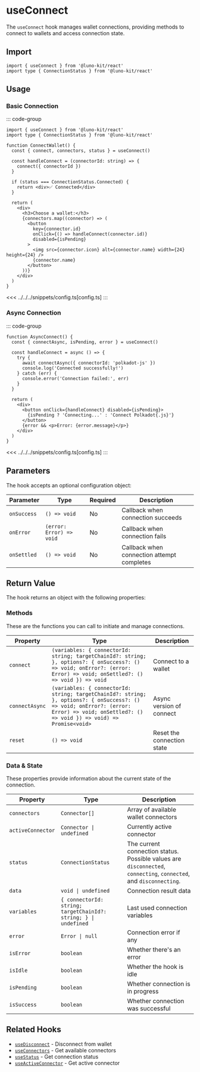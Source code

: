 # useConnect

The `useConnect` hook manages wallet connections, providing methods to connect to wallets and access connection state.

## Import

```tsx
import { useConnect } from '@luno-kit/react'
import type { ConnectionStatus } from '@luno-kit/react'
```

## Usage

### Basic Connection

::: code-group

```tsx [index.tsx]
import { useConnect } from '@luno-kit/react'
import type { ConnectionStatus } from '@luno-kit/react'

function ConnectWallet() {
  const { connect, connectors, status } = useConnect()
  
  const handleConnect = (connectorId: string) => {
    connect({ connectorId })
  }
  
  if (status === ConnectionStatus.Connected) {
    return <div>✅ Connected</div>
  }
  
  return (
    <div>
      <h3>Choose a wallet:</h3>
      {connectors.map((connector) => (
        <button
          key={connector.id}
          onClick={() => handleConnect(connector.id)}
          disabled={isPending}
        >
          <img src={connector.icon} alt={connector.name} width={24} height={24} />
          {connector.name}
        </button>
      ))}
    </div>
  )
}
```
<<< ../../../snippets/config.ts[config.ts]
:::


### Async Connection

::: code-group
```tsx [index.tsx]
function AsyncConnect() {
  const { connectAsync, isPending, error } = useConnect()
  
  const handleConnect = async () => {
    try {
      await connectAsync({ connectorId: 'polkadot-js' })
      console.log('Connected successfully!')
    } catch (err) {
      console.error('Connection failed:', err)
    }
  }
  
  return (
    <div>
      <button onClick={handleConnect} disabled={isPending}>
        {isPending ? 'Connecting...' : 'Connect Polkadot{.js}'}
      </button>
      {error && <p>Error: {error.message}</p>}
    </div>
  )
}
```
<<< ../../../snippets/config.ts[config.ts]
:::

## Parameters

The hook accepts an optional configuration object:

| Parameter | Type | Required | Description |
|-----------|------|----------|-------------|
| `onSuccess` | `() => void` | No | Callback when connection succeeds |
| `onError` | `(error: Error) => void` | No | Callback when connection fails |
| `onSettled` | `() => void` | No | Callback when connection attempt completes |


## Return Value

The hook returns an object with the following properties:

### Methods
These are the functions you can call to initiate and manage connections.

| Property | Type                                                                    | Description |
|----------|-------------------------------------------------------------------------|-------------|
| `connect` | `(variables: { connectorId: string; targetChainId?: string; }, options?: { onSuccess?: () => void; onError?: (error: Error) => void; onSettled?: () => void }) => void` | Connect to a wallet |
| `connectAsync` | `(variables: { connectorId: string; targetChainId?: string; }, options?: { onSuccess?: () => void; onError?: (error: Error) => void; onSettled?: () => void }) => void) => Promise<void>`                        | Async version of connect |
| `reset` | `() => void`                                                            | Reset the connection state |

### Data & State

These properties provide information about the current state of the connection.

| Property | Type | Description                                                                                         |
|----------|------|-----------------------------------------------------------------------------------------------------|
| `connectors` | `Connector[]` | Array of available wallet connectors                                                                |
| `activeConnector` | `Connector \| undefined` | Currently active connector                                                                          |
| `status` | `ConnectionStatus` | The current connection status. Possible values are `disconnected`, `connecting`, `connected`, and `disconnecting`. |
| `data` | `void \| undefined` | Connection result data                                                                              |
| `variables` | `{ connectorId: string; targetChainId?: string; } \| undefined` | Last used connection variables                                                                      |
| `error` | `Error \| null` | Connection error if any |
| `isError` | `boolean` | Whether there's an error |
| `isIdle` | `boolean` | Whether the hook is idle |
| `isPending` | `boolean` | Whether connection is in progress |
| `isSuccess` | `boolean` | Whether connection was successful |

## Related Hooks

- [`useDisconnect`](/hooks/connection/use-disconnect) - Disconnect from wallet
- [`useConnectors`](/hooks/connection/use-connectors) - Get available connectors
- [`useStatus`](/hooks/connection/use-status) - Get connection status
- [`useActiveConnector`](/hooks/connection/use-active-connector) - Get active connector
